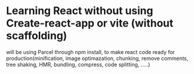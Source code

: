 # Learning React without using Create-react-app or vite (without scaffolding) 

 will be using Parcel through npm install, to make react code ready for production(minification, image optimazation, chunking, remove comments, tree shaking, HMR, bundling, compress, code splitting, .....)